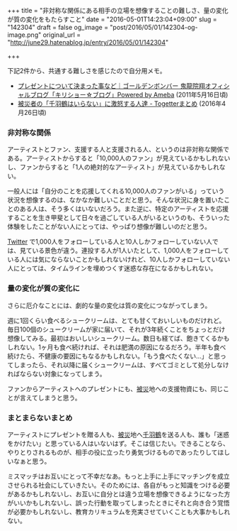 +++
title = "非対称な関係にある相手の立場を想像することの難しさ、量の変化が質の変化をもたらすこと"
date = "2016-05-01T14:23:04+09:00"
slug = "142304"
draft = false
og_image = "post/2016/05/01/142304-og-image.png"
original_url = "http://june29.hatenablog.jp/entry/2016/05/01/142304"

+++

<p>下記2件から、共通する難しさを感じたので自分用メモ。</p>

<ul>
<li>
<a href="http://ameblo.jp/kiryu-in/entry-10893827528.html" title="desc">プレゼントについて決まった事など｜ゴールデンボンバー 鬼龍院翔オフィシャルブログ「キリショー☆ブログ」Powered by Ameba</a> (2011年5月16日頃)</li>
<li>
<a href="http://togetter.com/li/967551" title="「送った側の気持ちを考えろ」「貰っただけありがたいと思え」「善意を踏みにじるのか？」「もう支援する気がなくなった」災害が起こる度に繰り返される「善意」の強要。阪神淡路大震災では古着等使用できない救..">被災者の「千羽鶴はいらない」に激怒する人達 - Togetterまとめ</a> (2016年4月26日頃)</li>
</ul>


<h3>非対称な関係</h3>

<p>アーティストとファン、支援する人と支援される人、というのは非対称な関係である。アーティストからすると「10,000人のファン」が見えているかもしれないし、ファンからすると「1人の絶対的なアーティスト」が見えているかもしれない。</p>

<p>一般人には「自分のことを応援してくれる10,000人のファンがいる」っていう状況を想像するのは、なかなか難しいことだと思う。そんな状況に身を置いたことのある人は、そう多くはいないだろう。また逆に、特定のアーティストを応援することを生き甲斐として日々を過ごしている人がいるというのも、そういった体験をしたことがない人にとっては、やっぱり想像が難しいのだと思う。</p>

<p><a class="keyword" href="http://d.hatena.ne.jp/keyword/Twitter">Twitter</a> で1,000人をフォローしている人と10人しかフォローしていない人では、見ている景色が違う。連投する人が1人いたとして、1,000人をフォローしている人には気にならないことかもしれないけれど、10人しかフォローしていない人にとっては、タイムラインを埋めつくす迷惑な存在になるかもしれない。</p>

<h3>量の変化が質の変化に</h3>

<p>さらに厄介なことには、劇的な量の変化は質の変化につながってしまう。</p>

<p>週に1回くらい食べるシュークリームは、とても甘くておいしいものだけれど。毎日100個のシュークリームが家に届いて、それが3年続くことをちょっとだけ想像してみる。最初はおいしいシュークリーム。数日も経てば、飽きてくるかもしれない。1ヶ月も食べ続ければ、それは肥満の原因になるだろう。半年も食べ続けたら、不健康の要因にもなるかもしれない。「もう食べたくない…」と思ってしまったら、それ以降に届くシュークリームは、すべてゴミとして処分しなければならない対象になってしまう。</p>

<p>ファンからアーティストへのプレゼントにも、<a class="keyword" href="http://d.hatena.ne.jp/keyword/%C8%EF%BA%D2">被災</a>地への支援物資にも、同じことが言えてしまうと思う。</p>

<h3>まとまらないまとめ</h3>

<p>アーティストにプレゼントを贈る人も、<a class="keyword" href="http://d.hatena.ne.jp/keyword/%C8%EF%BA%D2">被災</a>地へ<a class="keyword" href="http://d.hatena.ne.jp/keyword/%C0%E9%B1%A9%C4%E1">千羽鶴</a>を送る人も、誰も「迷惑をかけたい」と思っている人はいないはず。そこは信じたい。できることなら、やりとりされるものが、相手の役に立ったり勇気づけるものであったりしてほしいなぁと思う。</p>

<p>ミスマッチはお互いにとって不幸だなあ。もっと上手に上手にマッチングを成立させられる社会にしていきたい。そのためには、各自がもっと知識をつける必要があるかもしれないし、お互いに自分とは違う立場を想像できるようになった方がいいかもしれないし、誤った行動を取ってしまったときにそれと向き合う覚悟が必要かもしれないし、教育カリキュラムを充実させていくことも大事かもしれない。</p>